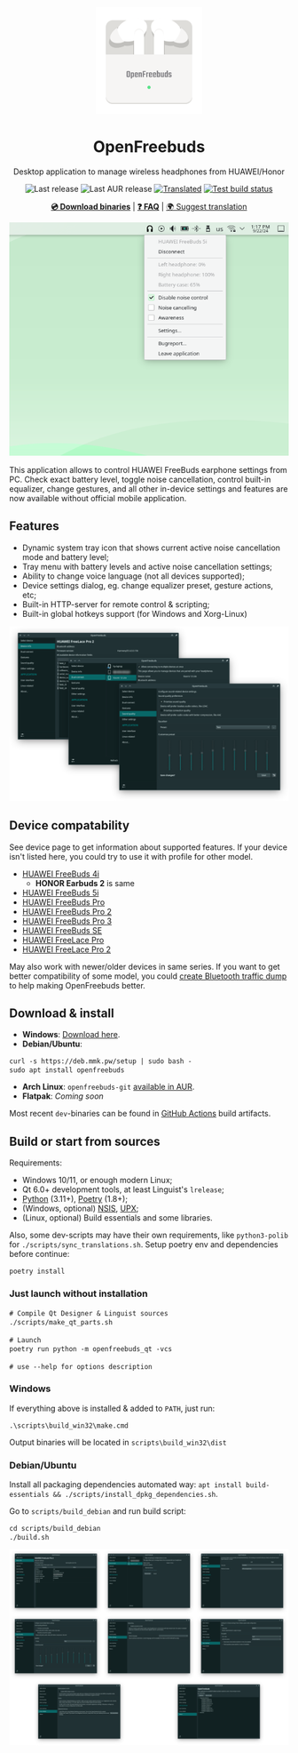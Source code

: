 <div align="center">
<img src="docs/logo.png" width="192px" alt="" />
<h1>OpenFreebuds</h1>
<p>Desktop application to manage wireless headphones from HUAWEI/Honor</p>
<p>
<img src="https://img.shields.io/github/v/release/melianmiko/openfreebuds" alt="Last release"/>
<img src="https://img.shields.io/aur/last-modified/openfreebuds" alt="Last AUR release"/>
<a href="https://translate.mmk.pw/projects/0a1e818d-92b0-4f43-a1be-570e2ec35c8a"><img alt="Translated" src="https://translate.mmk.pw/0a1e818d-92b0-4f43-a1be-570e2ec35c8a/percentage_reviewed_badge.svg" /></a>
<a href="https://github.com/melianmiko/OpenFreebuds/actions/workflows/on_push.yml">
<img src="https://github.com/melianmiko/OpenFreebuds/actions/workflows/on_push.yml/badge.svg" alt="Test build status"/>
</a>
</p>
<p>
<a href="https://mmk.pw/en/openfreebuds"><b>💿 Download binaries</b></a> | <a href="https://mmk.pw/en/openfreebuds/help/"><b>❓ FAQ</b></a>  | <a href="https://translate.mmk.pw/projects/0a1e818d-92b0-4f43-a1be-570e2ec35c8a">🌍 Suggest translation</a>
</p>
<p>
<img alt="Tray menu preview" src="docs/preview_0.png" />
</p>
</div>

This application allows to control HUAWEI FreeBuds earphone settings from PC. Check exact battery level, toggle noise cancellation, control built-in equalizer, change gestures, and all other in-device settings and features are now available without official mobile application.

Features
---------

- Dynamic system tray icon that shows current active noise cancellation mode and battery level;
- Tray menu with battery levels and active noise cancellation settings;
- Ability to change voice language (not all devices supported);
- Device settings dialog, eg. change equalizer preset, gesture actions, etc;
- Built-in HTTP-server for remote control & scripting;
- Built-in global hotkeys support (for Windows and Xorg-Linux)

![Settings preview](docs/preview_1.png)

Device compatability
------------------------

See device page to get information about supported features.
If your device isn't listed here, you could try to use it with profile for other model.

- [HUAWEI FreeBuds 4i](./docs/devices/HUAWEI_FreeBuds_4i.md)
  - **HONOR Earbuds 2** is same
- [HUAWEI FreeBuds 5i](./docs/devices/HUAWEI_FreeBuds_5i.md)
- [HUAWEI FreeBuds Pro](./docs/devices/HUAWEI_FreeBuds_Pro.md)
- [HUAWEI FreeBuds Pro 2](./docs/devices/HUAWEI_FreeBuds_Pro_2.md)
- [HUAWEI FreeBuds Pro 3](./docs/devices/HUAWEI_FreeBuds_Pro_3.md)
- [HUAWEI FreeBuds SE](./docs/devices/HUAWEI_FreeBuds_SE.md)
- [HUAWEI FreeLace Pro](./docs/devices/HUAWEI_FreeLace_Pro.md)
- [HUAWEI FreeLace Pro 2](./docs/devices/HUAWEI_FreeLace_Pro_2.md)

May also work with newer/older devices in same series. If you want to get better compatibility of some model, you could [create Bluetooth traffic dump](https://mmk.pw/en/posts/ofb-contribution/) to help making OpenFreebuds better.

Download & install
-----------------

- **Windows**: [Download here](https://mmk.pw/en/openfreebuds/).
- **Debian/Ubuntu**:

```shell
curl -s https://deb.mmk.pw/setup | sudo bash -
sudo apt install openfreebuds
```
- **Arch Linux**: `openfreebuds-git` [available in AUR](https://aur.archlinux.org/packages/openfreebuds).
- **Flatpak**: _Coming soon_

Most recent `dev`-binaries can be found in [GitHub Actions](https://github.com/melianmiko/OpenFreebuds/actions/workflows/on_push.yml) build artifacts.

Build or start from sources
-------------

Requirements:

- Windows 10/11, or enough modern Linux;
- Qt 6.0+ development tools, at least Linguist's `lrelease`;
- [Python](https://www.python.org/downloads/) (3.11+), [Poetry](https://python-poetry.org/docs/#installation) (1.8+);
- (Windows, optional) [NSIS](https://nsis.sourceforge.io/Download), [UPX](https://upx.github.io/);
- (Linux, optional) Build essentials and some libraries.

Also, some dev-scripts may have their own requirements, like `python3-polib` for
`./scripts/sync_translations.sh`. Setup poetry env and dependencies before 
continue:

```shell
poetry install
```

### Just launch without installation

```shell
# Compile Qt Designer & Linguist sources
./scripts/make_qt_parts.sh

# Launch
poetry run python -m openfreebuds_qt -vcs

# use --help for options description
```

### Windows

If everything above is installed & added to `PATH`, just run:

```shell
.\scripts\build_win32\make.cmd
```

Output binaries will be located in `scripts\build_win32\dist`

### Debian/Ubuntu

Install all packaging dependencies automated way:
`apt install build-essentials && ./scripts/install_dpkg_dependencies.sh`.

Go to `scripts/build_debian` and run build script:

```shell
cd scripts/build_debian
./build.sh
```

![Extra dialogs preview](docs/preview_2.png)
